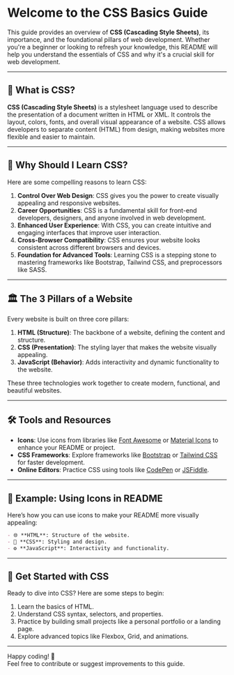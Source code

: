 # Welcome to the CSS Basics Guide

This guide provides an overview of **CSS (Cascading Style Sheets)**, its importance, and the foundational pillars of web development. Whether you're a beginner or looking to refresh your knowledge, this README will help you understand the essentials of CSS and why it's a crucial skill for web development.

---

## 📌 What is CSS?

**CSS (Cascading Style Sheets)** is a stylesheet language used to describe the presentation of a document written in HTML or XML. It controls the layout, colors, fonts, and overall visual appearance of a website. CSS allows developers to separate content (HTML) from design, making websites more flexible and easier to maintain.

---

## 🌟 Why Should I Learn CSS?

Here are some compelling reasons to learn CSS:

1. **Control Over Web Design**: CSS gives you the power to create visually appealing and responsive websites.
2. **Career Opportunities**: CSS is a fundamental skill for front-end developers, designers, and anyone involved in web development.
3. **Enhanced User Experience**: With CSS, you can create intuitive and engaging interfaces that improve user interaction.
4. **Cross-Browser Compatibility**: CSS ensures your website looks consistent across different browsers and devices.
5. **Foundation for Advanced Tools**: Learning CSS is a stepping stone to mastering frameworks like Bootstrap, Tailwind CSS, and preprocessors like SASS.

---

## 🏛️ The 3 Pillars of a Website

Every website is built on three core pillars:

1. **HTML (Structure)**: The backbone of a website, defining the content and structure.
2. **CSS (Presentation)**: The styling layer that makes the website visually appealing.
3. **JavaScript (Behavior)**: Adds interactivity and dynamic functionality to the website.

These three technologies work together to create modern, functional, and beautiful websites.

---

## 🛠️ Tools and Resources

- **Icons**: Use icons from libraries like [Font Awesome](https://fontawesome.com/) or [Material Icons](https://fonts.google.com/icons) to enhance your README or project.
- **CSS Frameworks**: Explore frameworks like [Bootstrap](https://getbootstrap.com/) or [Tailwind CSS](https://tailwindcss.com/) for faster development.
- **Online Editors**: Practice CSS using tools like [CodePen](https://codepen.io/) or [JSFiddle](https://jsfiddle.net/).

---

## 🎨 Example: Using Icons in README

Here’s how you can use icons to make your README more visually appealing:

```markdown
- 🌐 **HTML**: Structure of the website.
- 🎨 **CSS**: Styling and design.
- ⚙️ **JavaScript**: Interactivity and functionality.
```

---

## 🚀 Get Started with CSS

Ready to dive into CSS? Here are some steps to begin:

1. Learn the basics of HTML.
2. Understand CSS syntax, selectors, and properties.
3. Practice by building small projects like a personal portfolio or a landing page.
4. Explore advanced topics like Flexbox, Grid, and animations.

---

Happy coding! 🎉  
Feel free to contribute or suggest improvements to this guide.
